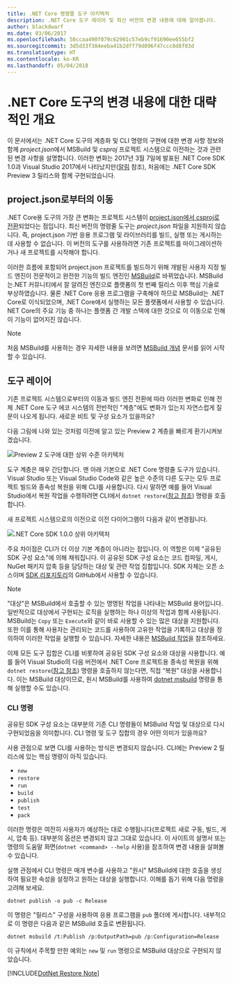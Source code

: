 ```yaml
---
title: .NET Core 명령줄 도구 아키텍처
description: .NET Core 도구 레이어 및 최신 버전의 변경 내용에 대해 알아봅니다.
author: blackdwarf
ms.date: 03/06/2017
ms.openlocfilehash: 50ccaa490f079c62901c57eb9cf91690ee655bf2
ms.sourcegitcommit: 3d5d33f384eeba41b2dff79d096f47ccc8d8f03d
ms.translationtype: HT
ms.contentlocale: ko-KR
ms.lasthandoff: 05/04/2018
---
```

# <a name="high-level-overview-of-changes-in-the-net-core-tools"></a>.NET Core 도구의 변경 내용에 대한 대략적인 개요

이 문서에서는 .NET Core 도구의 계층화 및 CLI 명령의 구현에 대한 변경 사항 정보와 함께 *project.json*에서 MSBuild 및 *csproj* 프로젝트 시스템으로 이전하는 것과 관련된 변경 사항을 설명합니다. 이러한 변화는 2017년 3월 7일에 발표된 .NET Core SDK 1.0과 Visual Studio 2017에서 나타났지만([알림](https://blogs.msdn.microsoft.com/dotnet/2017/03/07/announcing-net-core-tools-1-0/) 참조), 처음에는 .NET Core SDK Preview 3 릴리스와 함께 구현되었습니다.

## <a name="moving-away-from-projectjson"></a>project.json로부터의 이동
.NET Core용 도구의 가장 큰 변화는 프로젝트 시스템이 [project.json에서 csproj로 전환](https://blogs.msdn.microsoft.com/dotnet/2016/05/23/changes-to-project-json/)되었다는 점입니다. 최신 버전의 명령줄 도구는 *project.json* 파일을 지원하지 않습니다. 즉, project.json 기반 응용 프로그램 및 라이브러리를 빌드, 실행 또는 게시하는 데 사용할 수 없습니다. 이 버전의 도구를 사용하려면 기존 프로젝트를 마이그레이션하거나 새 프로젝트를 시작해야 합니다. 

이러한 흐름에 포함되어 project.json 프로젝트를 빌드하기 위해 개발된 사용자 지정 빌드 엔진이 전문적이고 완전한 기능의 빌드 엔진인 [MSBuild](https://github.com/Microsoft/msbuild)로 바뀌었습니다. MSBuild는.NET 커뮤니티에서 잘 알려진 엔진으로 플랫폼의 첫 번째 릴리스 이후 핵심 기술로 부상하였습니다. 물론 .NET Core 응용 프로그램을 구축해야 하므로 MSBuild는 .NET Core로 이식되었으며, .NET Core에서 실행하는 모든 플랫폼에서 사용할 수 있습니다. NET Core의 주요 기능 중 하나는 플랫폼 간 개발 스택에 대한 것으로 이 이동으로 인해 이 기능이 없어지진 않습니다.

> [!NOTE]
> 처음 MSBuild를 사용하는 경우 자세한 내용을 보려면 [MSBuild 개념](/visualstudio/msbuild/msbuild-concepts) 문서를 읽어 시작할 수 있습니다. 

## <a name="the-tooling-layers"></a>도구 레이어
기존 프로젝트 시스템으로부터의 이동과 빌드 엔진 전환에 따라 이러한 변화로 인해 전체 .NET Core 도구 에코 시스템의 전반적인 "계층"에도 변화가 있는지 자연스럽게 질문이 나오게 됩니다. 새로운 비트 및 구성 요소가 있을까요?

다음 그림에 나와 있는 것처럼 이전에 알고 있는 Preview 2 계층을 빠르게 환기시켜보겠습니다.

![Preview 2 도구에 대한 상위 수준 아키텍처](media/cli-msbuild-architecture/p2-arch.png)

도구 계층은 매우 간단합니다. 맨 아래 기본으로 .NET Core 명령줄 도구가 있습니다. Visual Studio 또는 Visual Studio Code와 같은 높은 수준의 다른 도구는 모두 프로젝트 빌드와 종속성 복원을 위해 CLI를 사용합니다. 다시 말하면 예를 들어 Visual Studio에서 복원 작업을 수행하려면 CLI에서 `dotnet restore`([참고 참조](#dotnet-restore-note)) 명령을 호출합니다. 

새 프로젝트 시스템으로의 이전으로 이전 다이어그램이 다음과 같이 변경됩니다. 

![.NET Core SDK 1.0.0 상위 아키텍처](media/cli-msbuild-architecture/p3-arch.png)

주요 차이점은 CLI가 더 이상 기본 계층이 아니라는 점입니다. 이 역할은 이제 "공유된 SDK 구성 요소"에 의해 채워집니다. 이 공유된 SDK 구성 요소는 코드 컴파일, 게시, NuGet 패키지 압축 등을 담당하는 대상 및 관련 작업 집합입니다. SDK 자체는 오픈 소스이며 [SDK 리포지토리](https://github.com/dotnet/sdk)의 GitHub에서 사용할 수 있습니다. 

> [!NOTE]
> "대상"은 MSBuild에서 호출할 수 있는 명명된 작업을 나타내는 MSBuild 용어입니다. 일반적으로 대상에서 구현되는 로직을 실행하는 하나 이상의 작업과 함께 사용됩니다. MSBuild는 `Copy` 또는 `Execute`와 같이 바로 사용할 수 있는 많은 대상을 지원합니다. 또한 이를 통해 사용자는 관리되는 코드를 사용하여 고유한 작업을 기록하고 대상을 정의하여 이러한 작업을 실행할 수 있습니다. 자세한 내용은 [MSBuild 작업](/visualstudio/msbuild/msbuild-tasks)을 참조하세요. 

이제 모든 도구 집합은 CLI를 비롯하여 공유된 SDK 구성 요소와 대상을 사용합니다. 예를 들어 Visual Studio의 다음 버전에서 .NET Core 프로젝트용 종속성 복원을 위해 `dotnet restore`([참고 참조](#dotnet-restore-note)) 명령을 호출하지 않는다면, 직접 “복원” 대상을 사용합니다. 이는 MSBuild 대상이므로, 원시 MSBuild를 사용하여 [dotnet msbuild](dotnet-msbuild.md) 명령을 통해 실행할 수도 있습니다. 

### <a name="cli-commands"></a>CLI 명령
공유된 SDK 구성 요소는 대부분의 기존 CLI 명령들이 MSBuild 작업 및 대상으로 다시 구현되었음을 의미합니다. CLI 명령 및 도구 집합의 경우 어떤 의미가 있을까요? 

사용 관점으로 보면 CLI를 사용하는 방식은 변경되지 않습니다. CLI에는 Preview 2 릴리스에 있는 핵심 명령이 아직 있습니다.

* `new`
* `restore`
* `run` 
* `build`
* `publish`
* `test`
* `pack` 

이러한 명령은 여전히 사용자가 예상하는 대로 수행됩니다(프로젝트 새로 구동, 빌드, 게시, 압축 등). 대부분의 옵션은 변경되지 않고 그대로 있습니다. 이 사이트의 설명서 또는 명령의 도움말 화면(`dotnet <command> --help` 사용)을 참조하여 변경 내용을 살펴볼 수 있습니다. 

실행 관점에서 CLI 명령은 매개 변수를 사용하고 "원시" MSBuild에 대한 호출을 생성하여 필요한 속성을 설정하고 원하는 대상을 실행합니다. 이해를 돕기 위해 다음 명령을 고려해 보세요. 

   `dotnet publish -o pub -c Release`
    
이 명령은 "릴리스" 구성을 사용하여 응용 프로그램을 `pub` 폴더에 게시합니다. 내부적으로 이 명령은 다음과 같은 MSBuild 호출로 변환됩니다. 

   `dotnet msbuild /t:Publish /p:OutputPath=pub /p:Configuration=Release`

이 규칙에서 주목할 만한 예외는 `new` 및 `run` 명령으로 MSBuild 대상으로 구현되지 않았습니다.

<a name="dotnet-restore-note"></a> [!INCLUDE[DotNet Restore Note](~/includes/dotnet-restore-note.md)]